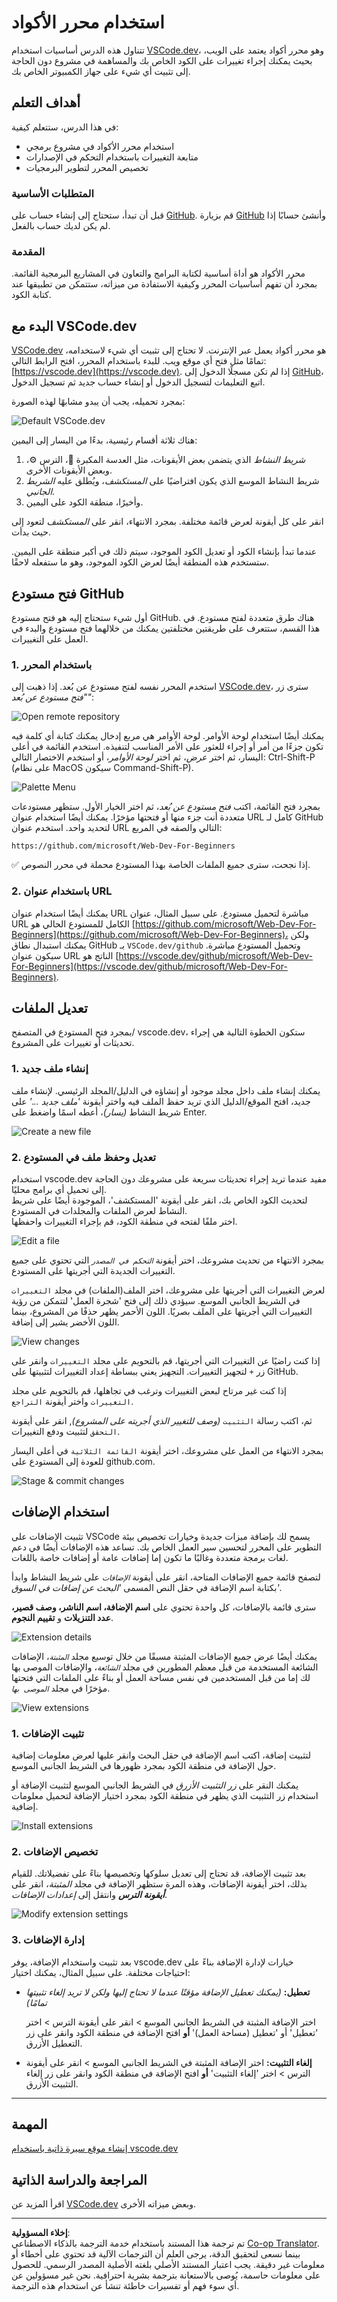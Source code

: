 <!--
CO_OP_TRANSLATOR_METADATA:
{
  "original_hash": "1ba61d96a11309a2a6ea507496dcf7e5",
  "translation_date": "2025-08-28T15:07:45+00:00",
  "source_file": "8-code-editor/1-using-a-code-editor/README.md",
  "language_code": "ar"
}
-->
# استخدام محرر الأكواد

تتناول هذه الدرس أساسيات استخدام [VSCode.dev](https://vscode.dev)، وهو محرر أكواد يعتمد على الويب، بحيث يمكنك إجراء تغييرات على الكود الخاص بك والمساهمة في مشروع دون الحاجة إلى تثبيت أي شيء على جهاز الكمبيوتر الخاص بك.

## أهداف التعلم

في هذا الدرس، ستتعلم كيفية:

- استخدام محرر الأكواد في مشروع برمجي
- متابعة التغييرات باستخدام التحكم في الإصدارات
- تخصيص المحرر لتطوير البرمجيات

### المتطلبات الأساسية

قبل أن تبدأ، ستحتاج إلى إنشاء حساب على [GitHub](https://github.com). قم بزيارة [GitHub](https://github.com/) وأنشئ حسابًا إذا لم يكن لديك حساب بالفعل.

### المقدمة

محرر الأكواد هو أداة أساسية لكتابة البرامج والتعاون في المشاريع البرمجية القائمة. بمجرد أن تفهم أساسيات المحرر وكيفية الاستفادة من ميزاته، ستتمكن من تطبيقها عند كتابة الكود.

## البدء مع VSCode.dev

[VSCode.dev](https://vscode.dev) هو محرر أكواد يعمل عبر الإنترنت. لا تحتاج إلى تثبيت أي شيء لاستخدامه، تمامًا مثل فتح أي موقع ويب. للبدء باستخدام المحرر، افتح الرابط التالي: [https://vscode.dev](https://vscode.dev). إذا لم تكن مسجلًا الدخول إلى [GitHub](https://github.com/)، اتبع التعليمات لتسجيل الدخول أو إنشاء حساب جديد ثم تسجيل الدخول.

بمجرد تحميله، يجب أن يبدو مشابهًا لهذه الصورة:

![Default VSCode.dev](../../../../translated_images/default-vscode-dev.5d06881d65c1b3234ce50cd9ed3b0028e6031ad5f5b441bcbed96bfa6311f6d0.ar.png)

هناك ثلاثة أقسام رئيسية، بدءًا من اليسار إلى اليمين:

1. _شريط النشاط_ الذي يتضمن بعض الأيقونات، مثل العدسة المكبرة 🔎، الترس ⚙️، وبعض الأيقونات الأخرى.
2. شريط النشاط الموسع الذي يكون افتراضيًا على _المستكشف_، ويُطلق عليه _الشريط الجانبي_.
3. وأخيرًا، منطقة الكود على اليمين.

انقر على كل أيقونة لعرض قائمة مختلفة. بمجرد الانتهاء، انقر على _المستكشف_ لتعود إلى حيث بدأت.

عندما تبدأ بإنشاء الكود أو تعديل الكود الموجود، سيتم ذلك في أكبر منطقة على اليمين. ستستخدم هذه المنطقة أيضًا لعرض الكود الموجود، وهو ما ستفعله لاحقًا.

## فتح مستودع GitHub

أول شيء ستحتاج إليه هو فتح مستودع GitHub. هناك طرق متعددة لفتح مستودع. في هذا القسم، ستتعرف على طريقتين مختلفتين يمكنك من خلالهما فتح مستودع والبدء في العمل على التغييرات.

### 1. باستخدام المحرر

استخدم المحرر نفسه لفتح مستودع عن بُعد. إذا ذهبت إلى [VSCode.dev](https://vscode.dev)، سترى زر _"فتح مستودع عن بُعد"_:

![Open remote repository](../../../../translated_images/open-remote-repository.bd9c2598b8949e7fc283cdfc8f4050c6205a7c7c6d3f78c4b135115d037d6fa2.ar.png)

يمكنك أيضًا استخدام لوحة الأوامر. لوحة الأوامر هي مربع إدخال يمكنك كتابة أي كلمة فيه تكون جزءًا من أمر أو إجراء للعثور على الأمر المناسب لتنفيذه. استخدم القائمة في أعلى اليسار، ثم اختر _عرض_، ثم اختر _لوحة الأوامر_، أو استخدم الاختصار التالي: Ctrl-Shift-P (على نظام MacOS سيكون Command-Shift-P).

![Palette Menu](../../../../translated_images/palette-menu.4946174e07f426226afcdad707d19b8d5150e41591c751c45b5dee213affef91.ar.png)

بمجرد فتح القائمة، اكتب _فتح مستودع عن بُعد_، ثم اختر الخيار الأول. ستظهر مستودعات متعددة أنت جزء منها أو فتحتها مؤخرًا. يمكنك أيضًا استخدام عنوان URL كامل لـ GitHub لتحديد واحد. استخدم عنوان URL التالي والصقه في المربع:

```
https://github.com/microsoft/Web-Dev-For-Beginners
```

✅ إذا نجحت، سترى جميع الملفات الخاصة بهذا المستودع محملة في محرر النصوص.

### 2. باستخدام عنوان URL

يمكنك أيضًا استخدام عنوان URL مباشرة لتحميل مستودع. على سبيل المثال، عنوان URL الكامل للمستودع الحالي هو [https://github.com/microsoft/Web-Dev-For-Beginners](https://github.com/microsoft/Web-Dev-For-Beginners)، ولكن يمكنك استبدال نطاق GitHub بـ `VSCode.dev/github` وتحميل المستودع مباشرة. سيكون عنوان URL الناتج هو [https://vscode.dev/github/microsoft/Web-Dev-For-Beginners](https://vscode.dev/github/microsoft/Web-Dev-For-Beginners).

## تعديل الملفات

بمجرد فتح المستودع في المتصفح/ vscode.dev، ستكون الخطوة التالية هي إجراء تحديثات أو تغييرات على المشروع.

### 1. إنشاء ملف جديد

يمكنك إنشاء ملف داخل مجلد موجود أو إنشاؤه في الدليل/المجلد الرئيسي. لإنشاء ملف جديد، افتح الموقع/الدليل الذي تريد حفظ الملف فيه واختر أيقونة _'ملف جديد ...'_ على شريط النشاط _(يسار)_، أعطه اسمًا واضغط على Enter.

![Create a new file](../../../../translated_images/create-new-file.2814e609c2af9aeb6c6fd53156c503ac91c3d538f9cac63073b2dd4a7631f183.ar.png)

### 2. تعديل وحفظ ملف في المستودع

استخدام vscode.dev مفيد عندما تريد إجراء تحديثات سريعة على مشروعك دون الحاجة إلى تحميل أي برامج محليًا.  
لتحديث الكود الخاص بك، انقر على أيقونة 'المستكشف'، الموجودة أيضًا على شريط النشاط لعرض الملفات والمجلدات في المستودع.  
اختر ملفًا لفتحه في منطقة الكود، قم بإجراء التغييرات واحفظها.

![Edit a file](../../../../translated_images/edit-a-file.52c0ee665ef19f08119d62d63f395dfefddc0a4deb9268d73bfe791f52c5807a.ar.png)

بمجرد الانتهاء من تحديث مشروعك، اختر أيقونة _`التحكم في المصدر`_ التي تحتوي على جميع التغييرات الجديدة التي أجريتها على المستودع.

لعرض التغييرات التي أجريتها على مشروعك، اختر الملف(الملفات) في مجلد `التغييرات` في الشريط الجانبي الموسع. سيؤدي ذلك إلى فتح 'شجرة العمل' لتتمكن من رؤية التغييرات التي أجريتها على الملف بصريًا. اللون الأحمر يظهر حذفًا من المشروع، بينما اللون الأخضر يشير إلى إضافة.

![View changes](../../../../translated_images/working-tree.c58eec08e6335c79cc708c0c220c0b7fea61514bd3c7fb7471905a864aceac7c.ar.png)

إذا كنت راضيًا عن التغييرات التي أجريتها، قم بالتحويم على مجلد `التغييرات` وانقر على زر `+` لتجهيز التغييرات. التجهيز يعني ببساطة إعداد التغييرات لتثبيتها على GitHub.

إذا كنت غير مرتاح لبعض التغييرات وترغب في تجاهلها، قم بالتحويم على مجلد `التغييرات` واختر أيقونة `التراجع`.

ثم، اكتب رسالة `التثبيت` _(وصف للتغيير الذي أجريته على المشروع)_, انقر على أيقونة `التحقق` لتثبيت ودفع التغييرات.

بمجرد الانتهاء من العمل على مشروعك، اختر أيقونة `القائمة الثلاثية` في أعلى اليسار للعودة إلى المستودع على github.com.

![Stage & commit changes](../../../../8-code-editor/images/edit-vscode.dev.gif)

## استخدام الإضافات

تثبيت الإضافات على VSCode يسمح لك بإضافة ميزات جديدة وخيارات تخصيص بيئة التطوير على المحرر لتحسين سير العمل الخاص بك. تساعد هذه الإضافات أيضًا في دعم لغات برمجة متعددة وغالبًا ما تكون إما إضافات عامة أو إضافات خاصة باللغات.

لتصفح قائمة جميع الإضافات المتاحة، انقر على أيقونة _`الإضافات`_ على شريط النشاط وابدأ بكتابة اسم الإضافة في حقل النص المسمى _'البحث عن إضافات في السوق'_.

سترى قائمة بالإضافات، كل واحدة تحتوي على **اسم الإضافة، اسم الناشر، وصف قصير، عدد التنزيلات** و **تقييم النجوم**.

![Extension details](../../../../translated_images/extension-details.9f8f1fd4e9eb2de5069ae413119eb8ee43172776383ebe2f7cf640e11df2e106.ar.png)

يمكنك أيضًا عرض جميع الإضافات المثبتة مسبقًا من خلال توسيع مجلد _`المثبتة`_، الإضافات الشائعة المستخدمة من قبل معظم المطورين في مجلد _`الشائعة`_، والإضافات الموصى بها لك إما من قبل المستخدمين في نفس مساحة العمل أو بناءً على الملفات التي فتحتها مؤخرًا في مجلد _`الموصى بها`_.

![View extensions](../../../../translated_images/extensions.eca0e0c7f59a10b5c88be7fe24b3e32cca6b6058b35a49026c3a9d80b1813b7c.ar.png)

### 1. تثبيت الإضافات

لتثبيت إضافة، اكتب اسم الإضافة في حقل البحث وانقر عليها لعرض معلومات إضافية حول الإضافة في منطقة الكود بمجرد ظهورها في الشريط الجانبي الموسع.

يمكنك النقر على _زر التثبيت الأزرق_ في الشريط الجانبي الموسع لتثبيت الإضافة أو استخدام زر التثبيت الذي يظهر في منطقة الكود بمجرد اختيار الإضافة لتحميل معلومات إضافية.

![Install extensions](../../../../8-code-editor/images/install-extension.gif)

### 2. تخصيص الإضافات

بعد تثبيت الإضافة، قد تحتاج إلى تعديل سلوكها وتخصيصها بناءً على تفضيلاتك. للقيام بذلك، اختر أيقونة الإضافات، وهذه المرة ستظهر الإضافة في مجلد _المثبتة_، انقر على _**أيقونة الترس**_ وانتقل إلى _إعدادات الإضافات_.

![Modify extension settings](../../../../translated_images/extension-settings.21c752ae4f4cdb78a867f140ccd0680e04619d0c44bb4afb26373e54b829d934.ar.png)

### 3. إدارة الإضافات

بعد تثبيت واستخدام الإضافة، يوفر vscode.dev خيارات لإدارة الإضافة بناءً على احتياجات مختلفة. على سبيل المثال، يمكنك اختيار:

- **تعطيل:** _(يمكنك تعطيل الإضافة مؤقتًا عندما لا تحتاج إليها ولكن لا تريد إلغاء تثبيتها تمامًا)_

    اختر الإضافة المثبتة في الشريط الجانبي الموسع > انقر على أيقونة الترس > اختر 'تعطيل' أو 'تعطيل (مساحة العمل)' **أو** افتح الإضافة في منطقة الكود وانقر على زر التعطيل الأزرق.

   
- **إلغاء التثبيت:** اختر الإضافة المثبتة في الشريط الجانبي الموسع > انقر على أيقونة الترس > اختر 'إلغاء التثبيت' **أو** افتح الإضافة في منطقة الكود وانقر على زر إلغاء التثبيت الأزرق.

---

## المهمة

[إنشاء موقع سيرة ذاتية باستخدام vscode.dev](https://github.com/microsoft/Web-Dev-For-Beginners/blob/main/8-code-editor/1-using-a-code-editor/assignment.md)

## المراجعة والدراسة الذاتية

اقرأ المزيد عن [VSCode.dev](https://code.visualstudio.com/docs/editor/vscode-web?WT.mc_id=academic-0000-alfredodeza) وبعض ميزاته الأخرى.

---

**إخلاء المسؤولية**:  
تم ترجمة هذا المستند باستخدام خدمة الترجمة بالذكاء الاصطناعي [Co-op Translator](https://github.com/Azure/co-op-translator). بينما نسعى لتحقيق الدقة، يرجى العلم أن الترجمات الآلية قد تحتوي على أخطاء أو معلومات غير دقيقة. يجب اعتبار المستند الأصلي بلغته الأصلية المصدر الرسمي. للحصول على معلومات حاسمة، يُوصى بالاستعانة بترجمة بشرية احترافية. نحن غير مسؤولين عن أي سوء فهم أو تفسيرات خاطئة تنشأ عن استخدام هذه الترجمة.